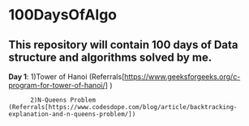 # 100DaysOfAlgo
##  This repository will contain 100 days of Data structure and algorithms solved by me.
**Day 1**: 1)Tower of Hanoi  (Referrals[https://www.geeksforgeeks.org/c-program-for-tower-of-hanoi/] )
           
          2)N-Queens Problem (Referrals[https://www.codesdope.com/blog/article/backtracking-explanation-and-n-queens-problem/])
           
           
